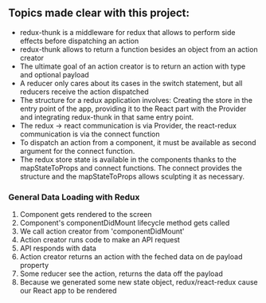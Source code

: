 ## Topics made clear with this project:

- redux-thunk is a middleware for redux that allows to perform side effects before dispatching an action
- redux-thunk allows to return a function besides an object from an action creator
- The ultimate goal of an action creator is to return an action with type and optional payload
- A reducer only cares about its cases in the switch statement, but all reducers receive the action dispatched
- The structure for a redux application involves: Creating the store in the entry point of the app, providing it to the React part with the Provider and integrating redux-thunk in that same entry point.
- The redux -> react communication is via Provider, the react-redux communication is via the connect function
- To dispatch an action from a component, it must be available as second argument for the connect function.
- The redux store state is available in the components thanks to the mapStateToProps and connect functions. The connect provides the structure and the mapStateToProps allows sculpting it as necessary.

### General Data Loading with Redux

1. Component gets rendered to the screen
2. Component's componentDidMount lifecycle method gets called
3. We call action creator from 'componentDidMount'
4. Action creator runs code to make an API request
5. API responds with data
6. Action creator returns an action with the feched data on de payload property
7. Some reducer see the action, returns the data off the payload
8. Because we generated some new state object, redux/react-redux cause our React app to be rendered
